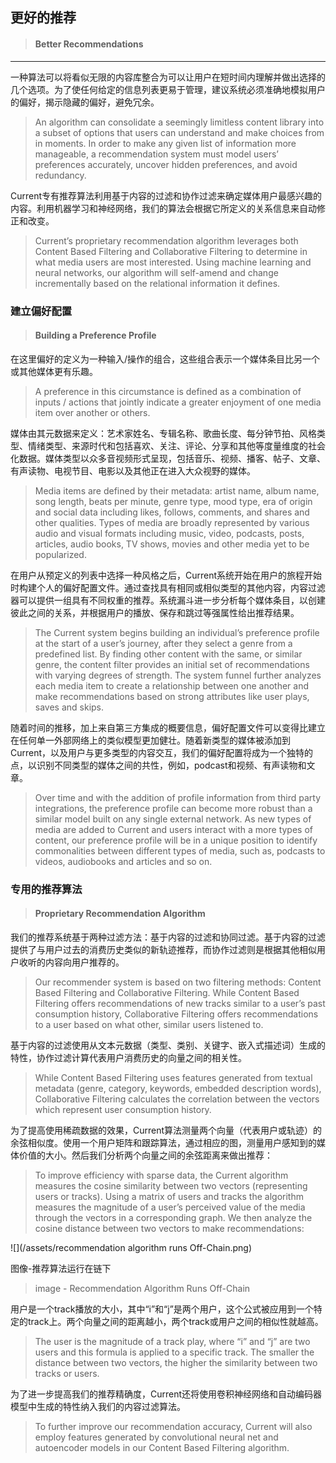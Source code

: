 ## 更好的推荐

> #### Better Recommendations

---

一种算法可以将看似无限的内容库整合为可以让用户在短时间内理解并做出选择的几个选项。为了使任何给定的信息列表更易于管理，建议系统必须准确地模拟用户的偏好，揭示隐藏的偏好，避免冗余。

> An algorithm can consolidate a seemingly limitless content library into a subset of options that users can understand and make choices from in moments. In order to make any given list of information more manageable, a recommendation system must model users’ preferences accurately, uncover hidden preferences, and avoid redundancy.

Current专有推荐算法利用基于内容的过滤和协作过滤来确定媒体用户最感兴趣的内容。利用机器学习和神经网络，我们的算法会根据它所定义的关系信息来自动修正和改变。

> Current’s proprietary recommendation algorithm leverages both Content Based Filtering and Collaborative Filtering to determine in what media users are most interested. Using machine learning and neural networks, our algorithm will self-amend and change incrementally based on the relational information it defines.

### 建立偏好配置

> #### Building a Preference Profile

在这里偏好的定义为一种输入/操作的组合，这些组合表示一个媒体条目比另一个或其他媒体更有乐趣。

> A preference in this circumstance is defined as a combination of inputs / actions that jointly indicate a greater enjoyment of one media item over another or others.

媒体由其元数据来定义：艺术家姓名、专辑名称、歌曲长度、每分钟节拍、风格类型、情绪类型、来源时代和包括喜欢、关注、评论、分享和其他等度量维度的社会化数据。媒体类型以众多音视频形式呈现，包括音乐、视频、播客、帖子、文章、有声读物、电视节目、电影以及其他正在进入大众视野的媒体。

> Media items are defined by their metadata: artist name, album name, song length, beats per minute, genre type, mood type, era of origin and social data including likes, follows, comments, and shares and other qualities. Types of media are broadly represented by various audio and visual formats including music, video, podcasts, posts, articles, audio books, TV shows, movies and other media yet to be popularized.

在用户从预定义的列表中选择一种风格之后，Current系统开始在用户的旅程开始时构建个人的偏好配置文件。通过查找具有相同或相似类型的其他内容，内容过滤器可以提供一组具有不同权重的推荐。系统漏斗进一步分析每个媒体条目，以创建彼此之间的关系，并根据用户的播放、保存和跳过等强属性给出推荐结果。

> The Current system begins building an individual’s preference profile at the start of a user’s journey, after they select a genre from a predefined list. By finding other content with the same, or similar genre, the content filter provides an initial set of recommendations with varying degrees of strength. The system funnel further analyzes each media item to create a relationship between one another and make recommendations based on strong attributes like user plays, saves and skips.

随着时间的推移，加上来自第三方集成的概要信息，偏好配置文件可以变得比建立在任何单一外部网络上的类似模型更加健壮。随着新类型的媒体被添加到Current，以及用户与更多类型的内容交互，我们的偏好配置将成为一个独特的点，以识别不同类型的媒体之间的共性，例如，podcast和视频、有声读物和文章。

> Over time and with the addition of profile information from third party integrations, the preference profile can become more robust than a similar model built on any single external network. As new types of media are added to Current and users interact with a more types of content, our preference profile will be in a unique position to identify commonalities between different types of media, such as, podcasts to videos, audiobooks and articles and so on.

### 专用的推荐算法

> #### Proprietary Recommendation Algorithm

我们的推荐系统基于两种过滤方法：基于内容的过滤和协同过滤。基于内容的过滤提供了与用户过去的消费历史类似的新轨迹推荐，而协作过滤则是根据其他相似用户收听的内容向用户推荐的。

> Our recommender system is based on two filtering methods: Content Based Filtering and Collaborative Filtering. While Content Based Filtering offers recommendations of new tracks similar to a user’s past consumption history, Collaborative Filtering offers recommendations to a user based on what other, similar users listened to.

基于内容的过滤使用从文本元数据（类型、类别、关键字、嵌入式描述词）生成的特性，协作过滤计算代表用户消费历史的向量之间的相关性。

> While Content Based Filtering uses features generated from textual metadata \(genre, category, keywords, embedded description words\), Collaborative Filtering calculates the correlation between the vectors which represent user consumption history.

为了提高使用稀疏数据的效果，Current算法测量两个向量（代表用户或轨迹）的余弦相似度。使用一个用户矩阵和跟踪算法，通过相应的图，测量用户感知到的媒体价值的大小。然后我们分析两个向量之间的余弦距离来做出推荐：

> To improve efficiency with sparse data, the Current algorithm measures the cosine similarity between two vectors \(representing users or tracks\). Using a matrix of users and tracks the algorithm measures the magnitude of a user’s perceived value of the media through the vectors in a corresponding graph. We then analyze the cosine distance between two vectors to make recommendations:

![](/assets/recommendation algorithm runs Off-Chain.png)

图像-推荐算法运行在链下

> image - Recommendation Algorithm Runs Off-Chain

用户是一个track播放的大小，其中“i”和“j”是两个用户，这个公式被应用到一个特定的track上。两个向量之间的距离越小，两个track或用户之间的相似性就越高。

> The user is the magnitude of a track play, where “i” and “j” are two users and this formula is applied to a specific track. The smaller the distance between two vectors, the higher the similarity between two tracks or users.

为了进一步提高我们的推荐精确度，Current还将使用卷积神经网络和自动编码器模型中生成的特性纳入我们的内容过滤算法。

> To further improve our recommendation accuracy, Current will also employ features generated by convolutional neural net and autoencoder models in our Content Based Filtering algorithm.



